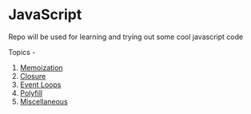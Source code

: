 # JavaScript

Repo will be used for learning and trying out some cool javascript code

Topics -

1. [Memoization](memoization/memoization.js)
2. [Closure](closure/closure.html)
3. [Event Loops](event-loops/event-loops.js)
4. [Polyfill](polyfill/polyfill.js)
5. [Miscellaneous](misc/misc.js)
